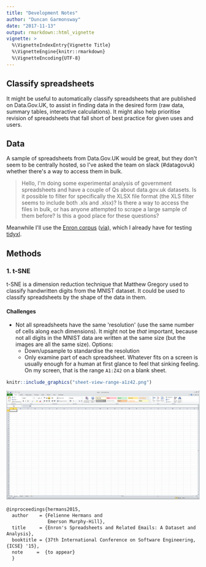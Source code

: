 ```yaml
---
title: "Development Notes"
author: "Duncan Garmonsway"
date: "2017-11-13"
output: rmarkdown::html_vignette
vignette: >
  %\VignetteIndexEntry{Vignette Title}
  %\VignetteEngine{knitr::rmarkdown}
  %\VignetteEncoding{UTF-8}
---
```




## Classify spreadsheets

It might be useful to automatically classify spreadsheets that are published on
Data.Gov.UK, to assist in finding data in the desired form (raw data, summary
tables, interactive calculations).  It might also help prioritise revision of
spreadsheets that fall short of best practice for given uses and users.

## Data

A sample of spreadsheets from Data.Gov.UK would be great, but they don't seem to
be centrally hosted, so I've asked the team on slack (#datagovuk) whether
there's a way to access them in bulk.

> Hello, I'm doing some experimental analysis of government spreadsheets and
> have a couple of Qs about data.gov.uk datasets.  Is it possible to filter for
> specifically the XLSX file format (the XLS filter seems to include both .xls
> and .xlsx)?  Is there a way to access the files in bulk, or has anyone
> attempted to scrape a large sample of them before?  Is this a good place for
> these questions?

Meanwhile I'll use the [Enron
corpus](https://figshare.com/articles/Enron_Spreadsheets_and_Emails/1221767)
([via](http://www.felienne.com/archives/3634)), which I already have for testing
[tidyxl](https://nacnudus.github.io/tidyxl).

## Methods

### 1. t-SNE

t-SNE is a dimension reduction technique that Matthew Gregory used to classify
handwritten digits from the MNIST dataset.  It could be used to classify
spreadsheets by the shape of the data in them.

#### Challenges

* Not all spreadsheets have the same 'resolution' (use the same number of cells
  along each dimensions).  It might not be _that_ important, because not all
  digits in the MNIST data are written at the same size (but the images are all
  the same size).  Options:
  * Down/upsample to standardise the resolution
  * Only examine part of each spreadsheet.  Whatever fits on a screen is usually
    enough for a human at first glance to feel that sinking feeling.  On my
    screen, that is the range `A1:Z42` on a blank sheet.


```r
knitr::include_graphics("sheet-view-range-a1z42.png")
```

![plot of chunk unnamed-chunk-1](sheet-view-range-a1z42.png)

```
@inproceedings{hermans2015,
  author    = {Felienne Hermans and
               Emerson Murphy-Hill},
  title     = {Enron's Spreadsheets and Related Emails: A Dataset and Analysis},
  booktitle = {37th International Conference on Software Engineering, {ICSE} '15},
  note     =  {to appear}
  }
```
